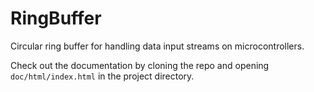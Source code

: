# RingBuffer
Circular ring buffer for handling data input streams on microcontrollers.

Check out the documentation by cloning the repo and opening `doc/html/index.html` in the project directory.

